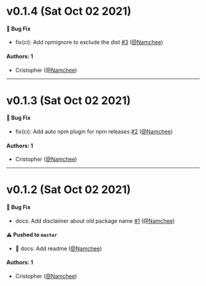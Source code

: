 # v0.1.4 (Sat Oct 02 2021)

#### 🐛 Bug Fix

- fix(ci): Add npmignore to exclude the dist [#3](https://github.com/Namchee/favify/pull/3) ([@Namchee](https://github.com/Namchee))

#### Authors: 1

- Cristopher ([@Namchee](https://github.com/Namchee))

---

# v0.1.3 (Sat Oct 02 2021)

#### 🐛 Bug Fix

- fix(ci): Add auto npm plugin for npm releases [#2](https://github.com/Namchee/favify/pull/2) ([@Namchee](https://github.com/Namchee))

#### Authors: 1

- Cristopher ([@Namchee](https://github.com/Namchee))

---

# v0.1.2 (Sat Oct 02 2021)

#### 🐛 Bug Fix

- docs: Add disclaimer about old package name [#1](https://github.com/Namchee/favify/pull/1) ([@Namchee](https://github.com/Namchee))

#### ⚠️ Pushed to `master`

- :memo: docs: Add readme ([@Namchee](https://github.com/Namchee))

#### Authors: 1

- Cristopher ([@Namchee](https://github.com/Namchee))
